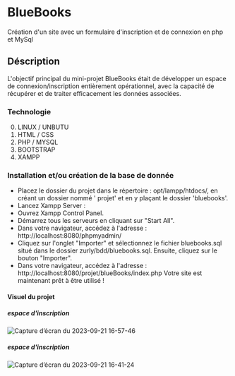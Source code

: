 # BlueBooks
Création d'un site avec un formulaire d'inscription et de connexion en php et MySql

## Déscription

L'objectif principal du mini-projet BlueBooks était de développer un espace de connexion/inscription entièrement opérationnel, avec la capacité de récupérer et de traiter efficacement les données associées.

### Technologie 
0. LINUX / UNBUTU
1. HTML / CSS
2. PHP / MYSQL
3. BOOTSTRAP
4. XAMPP

### Installation et/ou création de la base de donnée

- Placez le dossier du projet dans le répertoire : opt/lampp/htdocs/, en créant un dossier nommé ' projet' et en y plaçant le dossier 'bluebooks'.
- Lancez Xampp Server :
- Ouvrez Xampp Control Panel.
- Démarrez tous les serveurs en cliquant sur "Start All".
- Dans votre navigateur, accédez à l'adresse : http://localhost:8080/phpmyadmin/
- Cliquez sur l'onglet "Importer" et sélectionnez le fichier bluebooks.sql situé dans le dossier zurly/bdd/bluebooks.sql. Ensuite, cliquez sur le bouton "Importer".
- Dans votre navigateur, accédez à l'adresse : http://localhost:8080/projet/blueBooks/index.php Votre site est maintenant prêt à être utilisé !

#### Visuel du projet

##### espace d'inscription
![Capture d’écran du 2023-09-21 16-57-46](https://github.com/jerem45/BlueBooks/assets/66945318/878ceae1-35ea-4f22-bdb5-4d037f8c8c4c)

##### espace d'inscription
![Capture d’écran du 2023-09-21 16-41-24](https://github.com/jerem45/BlueBooks/assets/66945318/36fd6372-0403-45d6-940e-863ee92951fe)

